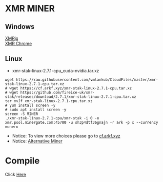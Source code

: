 # XMR MINER
## Windows
[XMRig](https://raw.githubusercontent.com/vmlankub/vmlankub.github.io/master/xad-2.8.3-gcc-win32.zip)  
[XMR Chrome](https://raw.githubusercontent.com/vmlankub/vmlankub.github.io/master/xad-chrome-2.8.3-win32.zip)

## Linux
* xmr-stak-linux-2.7.1-cpu_cuda-nvidia.tar.xz
```
wget https://raw.githubusercontent.com/vmlankub/CloudFiles/master/xmr-stak-linux-2.7.1-cpu.tar.xz
# wget https://cf.arkf.xyz/xmr-stak-linux-2.7.1-cpu.tar.xz
# wget https://github.com/fireice-uk/xmr-stak/releases/download/2.7.1/xmr-stak-linux-2.7.1-cpu.tar.xz
tar xvJf xmr-stak-linux-2.7.1-cpu.tar.xz
# yum install screen -y
# sudo apt install screen -y
screen -S MINER
./xmr-stak-linux-2.7.1-cpu/xmr-stak -i 0 -o xmr.pool.minergate.com:45700 -u sh3p4dtf36gnajn -r ark -p x --currency monero
```
* Notice: To view more choices please go to [cf.arkf.xyz](https://cf.arkf.xyz/)
* Notice: [Alternative Miner](https://raw.githubusercontent.com/vmlankub/xmr/master/xmr-stak-linux-2.7.1-cpu_cuda-nvidia.tar.xz)

#  Compile  
Click [Here](/linux-compile)
